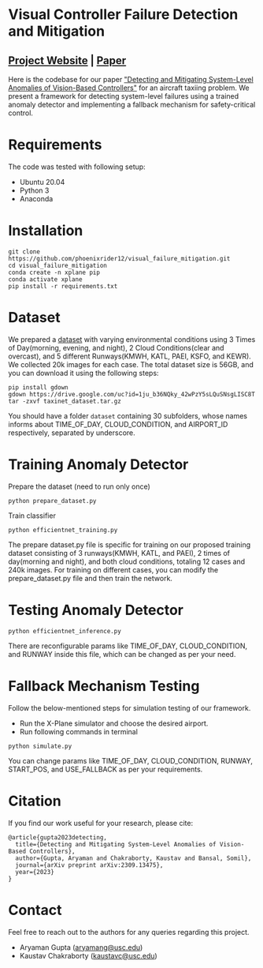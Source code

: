 # Visual Controller Failure Detection and Mitigation

## [Project Website](https://aryamangupta.site/failuremitigation) | [Paper](https://arxiv.org/pdf/2309.13475.pdf)

Here is the codebase for our paper ["Detecting and Mitigating System-Level Anomalies of Vision-Based Controllers"](https://arxiv.org/pdf/2309.13475.pdf) for an aircraft taxiing problem. We present a framework for detecting system-level failures using a trained anomaly detector and implementing a fallback mechanism for safety-critical control.

# Requirements
The code was tested with following setup:
- Ubuntu 20.04
- Python 3
- Anaconda

# Installation
```
git clone https://github.com/phoenixrider12/visual_failure_mitigation.git
cd visual_failure_mitigation
conda create -n xplane pip
conda activate xplane
pip install -r requirements.txt
```

# Dataset
We prepared a [dataset](https://drive.google.com/file/d/1ju_b36NQky_42wPzY5sLQuSNsgLISC8T/view) with varying environmental conditions using 3 Times of Day(morning, evening, and night), 2 Cloud Conditions(clear and overcast), and 5 different Runways(KMWH, KATL, PAEI, KSFO, and KEWR). We collected 20k images for each case. The total dataset size is 56GB, and you can download it using the following steps:
```
pip install gdown
gdown https://drive.google.com/uc?id=1ju_b36NQky_42wPzY5sLQuSNsgLISC8T
tar -zxvf taxinet_dataset.tar.gz
```
You should have a folder ```dataset``` containing 30 subfolders, whose names informs about TIME_OF_DAY, CLOUD_CONDITION, and AIRPORT_ID respectively, separated by underscore.

# Training Anomaly Detector

Prepare the dataset (need to run only once)
```
python prepare_dataset.py
```
Train classifier
```
python efficientnet_training.py
```
The prepare dataset.py file is specific for training on our proposed training dataset consisting of 3 runways(KMWH, KATL, and PAEI), 2 times of day(morning and night), and both cloud conditions, totaling 12 cases and 240k images. For training on different cases, you can modify the prepare_dataset.py file and then train the network.

# Testing Anomaly Detector
```
python efficientnet_inference.py
```
There are reconfigurable params like TIME_OF_DAY, CLOUD_CONDITION, and RUNWAY inside this file, which can be changed as per your need.

# Fallback Mechanism Testing
Follow the below-mentioned steps for simulation testing of our framework.
- Run the X-Plane simulator and choose the desired airport.
- Run following commands in terminal
```
python simulate.py
```
You can change params like TIME_OF_DAY, CLOUD_CONDITION, RUNWAY, START_POS, and USE_FALLBACK as per your requirements.

# Citation
If you find our work useful for your research, please cite:
```
@article{gupta2023detecting,
  title={Detecting and Mitigating System-Level Anomalies of Vision-Based Controllers},
  author={Gupta, Aryaman and Chakraborty, Kaustav and Bansal, Somil},
  journal={arXiv preprint arXiv:2309.13475},
  year={2023}
}
```

# Contact
Feel free to reach out to the authors for any queries regarding this project.
- Aryaman Gupta (aryamang@usc.edu)
- Kaustav Chakraborty (kaustavc@usc.edu)
